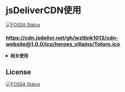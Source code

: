 # jsDeliverCDN使用
[![FOSSA Status](https://app.fossa.com/api/projects/git%2Bgithub.com%2Fwztlink1013%2Fcdn-website.svg?type=shield)](https://app.fossa.com/projects/git%2Bgithub.com%2Fwztlink1013%2Fcdn-website?ref=badge_shield)


### https://cdn.jsdelivr.net/gh/wztlink1013/cdn-website@1.0.0/ico/heroes_villains/Totoro.ico


<b><details><summary>相关使用</summary></b>
  
### 0、具体使用操作
- [jsDelivr和Github构建免费CDN](https://www.wztlink1013.com/blog/erx9hf/)
- [GitHub+PicGo构建免费图床及其高效使用](https://www.wztlink1013.com/blog/bzf30z/)
  
### 1、加载任何Github发布、提交或分支
https://cdn.jsdelivr.net/gh/user/repo@version/file

### 2、加载 jQuery v3.2.1
https://cdn.jsdelivr.net/gh/jquery/jquery@3.2.1/dist/jquery.min.js

### 3、使用版本范围而不是特定版本
https://cdn.jsdelivr.net/gh/jquery/jquery@3.2/dist/jquery.min.js

https://cdn.jsdelivr.net/gh/jquery/jquery@3/dist/jquery.min.js

### 4、完全省略该版本以获取最新版本
https://cdn.jsdelivr.net/gh/jquery/jquery/dist/jquery.min.js

### 5、将“.min”添加到任何JS/CSS文件中以获取缩小版本，如果不存在，将为会自动生成
https://cdn.jsdelivr.net/gh/jquery/jquery@3.2.1/src/core.min.js

### 6、在末尾添加 / 以获取资源目录列表
https://cdn.jsdelivr.net/gh/jquery/jquery/

</details>




## License
[![FOSSA Status](https://app.fossa.com/api/projects/git%2Bgithub.com%2Fwztlink1013%2Fcdn-website.svg?type=large)](https://app.fossa.com/projects/git%2Bgithub.com%2Fwztlink1013%2Fcdn-website?ref=badge_large)